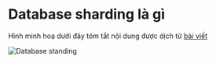 # Database sharding là gì

Hình minh hoạ dưới đây tóm tắt nội dung được dịch từ [bài viết](https://medium.com/codex/grokking-system-design-what-is-database-sharding-97830014baab)

![Database standing](https://user-images.githubusercontent.com/15076665/218245310-321a1edc-3120-41ee-adb5-1886433b9570.png)
